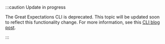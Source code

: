 :::caution Update in progress

The Great Expectations CLI is deprecated. This topic will be updated soon to reflect this functionality change. For more information, see this [CLI blog post](https://greatexpectations.io/blog/).

:::